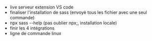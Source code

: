 * live serveur extension VS code
* finaliser l'installation de sass (envoyé tous les fichier avec une seul commande)
* npx sass --help (pas oublier npx;, installation locale)
* finir les 4 intégrations
* ligne de commande linux